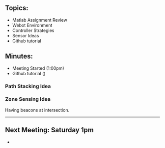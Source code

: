 ## Topics:
- Matlab Assignment Review
- Webot Environment 
- Controller Strategies  
- Sensor Ideas  
- Github tutorial
## Minutes:
- Meeting Started (1:00pm)
- Github tutorial ()

### **Path Stacking Idea**  


### **Zone Sensing Idea**
Having beacons at intersection.

---
## Next Meeting: Saturday 1pm
-